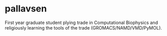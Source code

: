 # pallavsen
First year graduate student plying trade in Computational Biophysics and religiously learning the tools of the trade (GROMACS/NAMD/VMD/PyMOL).
